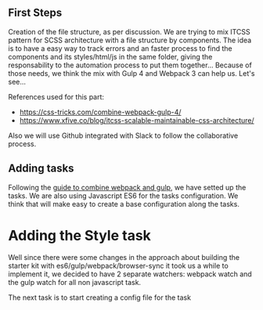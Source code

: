 ## First Steps
Creation of the file structure, as per discussion. 
We are trying to mix ITCSS pattern for SCSS architecture with a file structure by components. The idea is to have a easy way to track errors and an faster process to find the components and its styles/html/js in the same folder, giving the responsability to the automation process to put them together...
Because of those needs, we think the mix with Gulp 4 and Webpack 3 can help us. Let's see...

References used for this part:
* https://css-tricks.com/combine-webpack-gulp-4/
* https://www.xfive.co/blog/itcss-scalable-maintainable-css-architecture/

Also we will use Github integrated with Slack to follow the collaborative process.

## Adding tasks
Following the [guide to combine webpack and gulp](https://css-tricks.com/combine-webpack-gulp-4/), we have setted up the tasks.
We are also using Javascript ES6 for the tasks configuration. We think that will make easy to create a base configuration along the tasks.

# Adding the Style task
Well since there were some changes in the approach about building the starter kit with es6/gulp/webpack/browser-sync it took us a while to implement it, we decided to have 2 separate watchers: webpack watch and the gulp watch for all non javascript task.

The next task is to start creating a config file for the task
